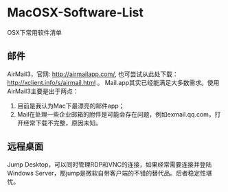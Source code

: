 # MacOSX-Software-List
OSX下常用软件清单

## 邮件
AirMail3，官网: http://airmailapp.com/, 也可尝试从此处下载：http://xclient.info/s/airmail.html 。
Mail.app其实已经能满足大多数需求。使用AirMail3主要是出于两点：

1. 目前是我认为Mac下最漂亮的邮件app；
2. Mail在处理一些企业邮箱的附件是可能会存在问题，例如exmail.qq.com，打开经常下载不完整，原因未知。

## 远程桌面
Jump Desktop，可以同时管理RDP和VNC的连接，如果经常需要连接并登陆Windows Server，那jump是微软自带客户端的不错的替代品。后者稳定性堪忧。


